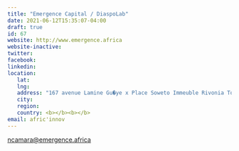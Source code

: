 ```yaml
---
title: "Emergence Capital / DiaspoLab"
date: 2021-06-12T15:35:07-04:00
draft: true
id: 67
website: http://www.emergence.africa
website-inactive: 
twitter: 
facebook: 
linkedin: 
location: 
   lat: 
   lng: 
   address: "167 avenue Lamine Gu�ye x Place Soweto Immeuble Rivonia Tower 11�me �tage, Dakar-S�n�gal"
   city: 
   region: 
   country: <b></b><b></b>
email: afric'innov
---
```

ncamara@emergence.africa
